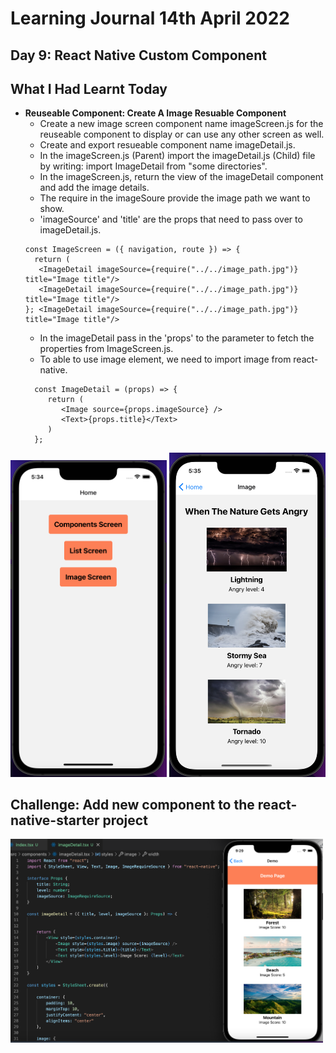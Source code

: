 # Learning Journal 14th April 2022
## Day 9: React Native Custom Component
## What I Had Learnt Today
*   **Reuseable Component: Create A Image Resuable Component**
    * Create a new image screen component name imageScreen.js for the reuseable component to display or can use any other screen as well.
    * Create and export resueable component name imageDetail.js.
    * In the imageScreen.js (Parent) import the imageDetail.js (Child) file by writing: import ImageDetail from "some directories".
    * In the imageScreen.js, return the view of the imageDetail component and add the image details.
    * The require in the imageSoure provide the image path we want to show.
    * 'imageSource' and 'title' are the props that need to pass over to imageDetail.js.
    ```
    const ImageScreen = ({ navigation, route }) => {
      return (
       <ImageDetail imageSource={require("../../image_path.jpg")} title="Image title"/>
       <ImageDetail imageSource={require("../../image_path.jpg")} title="Image title"/>
    }; <ImageDetail imageSource={require("../../image_path.jpg")} title="Image title"/>
    ```
    * In the imageDetail pass in the 'props' to the parameter to fetch the properties from ImageScreen.js.
    * To able to use image element, we need to import image from react-native.
    ```
      const ImageDetail = (props) => {
         return (
            <Image source={props.imageSource} />
            <Text>{props.title}</Text>
         )
      };
    ```
  
  <p float="left">
  <img src="https://github.com/janson-gan/react-native-training/blob/main/images/Screenshot%202022-04-14%20at%205.34.45%20PM.png" width="250" />
  <img src="https://github.com/janson-gan/react-native-training/blob/main/images/Screenshot%202022-04-14%20at%205.35.35%20PM.png" width="250" /> 
</p>

## Challenge: Add new component to the react-native-starter project
<img src="https://github.com/janson-gan/react-native-training/blob/main/images/Screenshot%202022-04-14%20at%209.29.41%20PM.png" width="500" />
